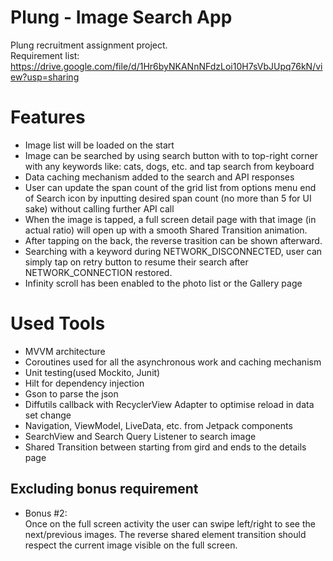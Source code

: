 # Plung - Image Search App
Plung recruitment assignment project. <br/> 
Requirement list: https://drive.google.com/file/d/1Hr6byNKANnNFdzLoi10H7sVbJUpq76kN/view?usp=sharing

# Features
- Image list will be loaded on the start
- Image can be searched by using search button with to top-right corner with any keywords like: cats, dogs, etc. and tap search from keyboard
- Data caching mechanism added to the search and API responses
- User can update the span count of the grid list from options menu end of Search icon by inputting desired span count (no more than 5 for UI sake)
without calling further API call
- When the image is tapped, a full screen detail page with that image (in actual ratio) will open up with a smooth Shared Transition animation.
- After tapping on the back, the reverse trasition can be shown afterward.
- Searching with a keyword during NETWORK_DISCONNECTED, user can simply tap on retry button to resume their search after NETWORK_CONNECTION restored.
- Infinity scroll has been enabled to the photo list or the Gallery page

# Used Tools
- MVVM architecture
- Coroutines used for all the asynchronous work and caching mechanism
- Unit testing(used Mockito, Junit)
- Hilt for dependency injection
- Gson to parse the json
- Diffutils callback with RecyclerView Adapter to optimise reload in data set change
- Navigation, ViewModel, LiveData, etc. from Jetpack components
- SearchView and Search Query Listener to search image
- Shared Transition between starting from gird and ends to the details page

## Excluding bonus requirement
- Bonus #2: <br/>
Once on the full screen activity the user can swipe left/right to see the next/previous
images. The reverse shared element transition should respect the current image visible
on the full screen.
